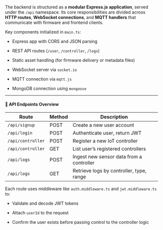 The backend is structured as a **modular Express.js application**, served under the `/api` namespace. Its core responsibilities are divided across **HTTP routes**, **WebSocket connections**, and **MQTT handlers** that communicate with firmware and frontend clients.

Key components initialized in `main.ts`:

- Express app with CORS and JSON parsing
    
- REST API routes (`/user`, `/controller`, `/logs`)
    
- Static asset handling (for firmware delivery or metadata files)
    
- WebSocket server via `socket.io`
    
- MQTT connection via `mqtt.js`
    
- MongoDB connection using `mongoose`
    

---

#### 🧩 API Endpoints Overview

| Route             | Method | Description                              |
| ----------------- | ------ | ---------------------------------------- |
| `/api/signup`     | POST   | Create a new user account                |
| `/api/login`      | POST   | Authenticate user, return JWT            |
| `/api/controller` | POST   | Register a new IoT controller            |
| `/api/controller` | GET    | List user’s registered controllers       |
| `/api/logs`       | POST   | Ingest new sensor data from a controller |
| `/api/logs`       | GET    | Retrieve logs by controller, type, range |

Each route uses middleware like `auth.middleware.ts` and `jwt.middleware.ts` to:

- Validate and decode JWT tokens
    
- Attach `userId` to the request
    
- Confirm the user exists before passing control to the controller logic